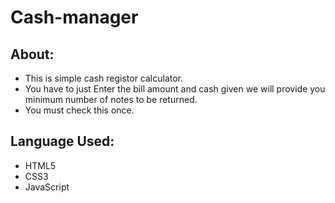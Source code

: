 # Cash-manager

## About:
- This is simple cash registor calculator.
- You have to just Enter the bill amount and cash given we will provide you minimum number of notes to be returned.
- You must check this once.

## Language Used:
- HTML5
- CSS3
- JavaScript

